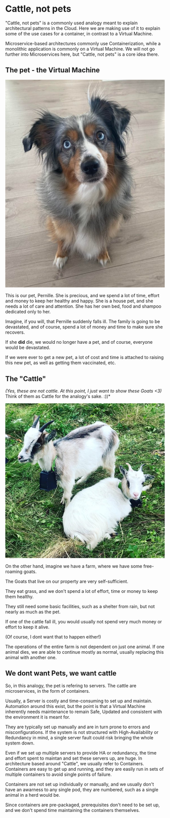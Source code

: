﻿# Cattle, not pets

"Cattle, not pets" is a commonly used analogy meant to explain architectural patterns in the Cloud.
Here we are making use of it to explain some of the use cases for a container, in contrast to a Virtual Machine.

Microservice-based architectures commonly use Containerization, while a monolithic application is commonly on a Virtual Machine. We will not go further into Microservices here, but "Cattle, not pets" is a core idea there.

## The pet - the Virtual Machine

![Pernille](../.attachments/pernille.jpg)

This is our pet, Pernille. She is precious, and we spend a lot of time, effort and money to keep her healthy and happy.
She is a house pet, and she needs a lot of care and attention. She has her own bed, food and shampoo dedicated only to her.

Imagine, if you will, that Pernille suddenly falls ill. The family is going to be devastated, and of course, spend a lot of money and time to make sure she recovers.

If she __did__ die, we would no longer have a pet, and of course, everyone would be devastated.

If we were ever to get a new pet, a lot of cost and time is attached to raising this new pet, as well as getting them vaccinated, etc.


## The "Cattle"

*(Yes, these are not cattle. At this point, I just want to show these Goats <3)*
Think of them as Cattle for the analogy's sake. :))*

![Goats](../.attachments/geiter.jpg)

On the other hand, imagine we have a farm, where we have some free-roaming goats.

The Goats that live on our property are very self-sufficient.

They eat grass, and we don't spend a lot of effort, time or money to keep them healthy.

They still need some basic facilities, such as a shelter from rain, but not nearly as much as the pet.

If one of the cattle fall ill, you would usually not spend very much money or effort to keep it alive. 

(Of course, I dont want that to happen either!)

The operations of the entire farm is not dependent on just one animal. If one animal dies, we are able to continue mostly as normal, usually replacing this animal with another one.

## We dont want Pets, we want cattle

So, in this analogy, the pet is refering to servers.
The cattle are microservices, in the form of containers.

Usually, a Server is costly and time-consuming to set up and maintain. Automation around this exist, but the point is that a Virtual Machine inherently needs maintenance to remain Safe, Updated and consistent with the environment it is meant for.

They are typically set up manually and are in turn prone to errors and misconfigurations.
If the system is not structured with High-Availability or Redundancy in mind, a single server fault could risk bringing the whole system down.

Even if we set up multiple servers to provide HA or redundancy, the time and effort spent to maintan and set these servers up, are huge.
In architecture based around "Cattle", we usually refer to Containers. Containers are easy to get up and running, and they are easily run in sets of multiple containers to avoid single points of failure.

Containers are not set up individually or manually, and we usually don't have an awarness to any single pod, they are numbered, such as a single animal in a herd would be.

Since containers are pre-packaged, prerequisites don't need to be set up, and we don't spend time maintaining the containers themselves.
